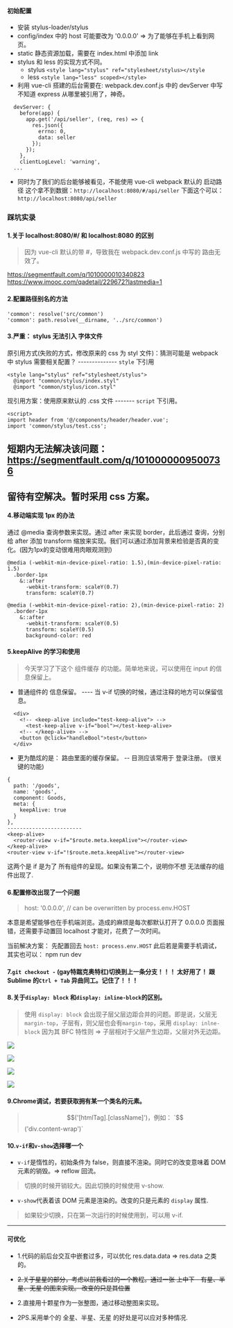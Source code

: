 #### 初始配置

* 安装 stylus-loader/stylus
* config/index 中的 host 可能要改为 '0.0.0.0'  => 为了能够在手机上看到网页。
* static 静态资源加载，需要在 index.html 中添加 link
* stylus 和 less 的实现方式不同。
    * stylus `<style lang="stylus" ref="stylesheet/stylus></style`
    * less `<style lang="less" scoped></style>`
* 利用 vue-cli 搭建的后台需要在:  webpack.dev.conf.js 中的 devServer 中写
不知道 express 从哪里被引用了，神奇。
```
  devServer: {
    before(app) {
      app.get('/api/seller', (req, res) => {
        res.json({
          errno: 0,
          data: seller
        });
      });
    },
    clientLogLevel: 'warning',
  ...
```
* 同时为了我们的后台能够被看见，不能使用 vue-cli webpack 默认的 启动路径
这个拿不到数据：`http://localhost:8080/#/api/seller`
下面这个可以： `http://localhost:8080/api/seller`

### 踩坑实录

#### 1.关于 localhost:8080/#/ 和 localhost:8080 的区别
> 因为 vue-cli 默认的带 #，导致我在 webpack.dev.conf.js 中写的 路由无效了。 

https://segmentfault.com/q/1010000010340823
https://www.imooc.com/qadetail/229672?lastmedia=1

#### 2.配置路径别名的方法
```      
'common': resolve('src/common')
'common': path.resolve(__dirname, '../src/common')
```

#### 3.严重： stylus 无法引入 字体文件
原引用方式(失败的方式，修改原来的 css 为 styl 文件)：猜测可能是 webpack 中 stylus 需要相关配置？  --------------  `style` 下引用
```
<style lang="stylus" ref="stylesheet/stylus">
  @import "common/stylus/index.styl"
  @import "common/stylus/icon.styl"
```
现引用方案：使用原来默认的 .css 文件  ------- `script` 下引用。
```
<script>
import header from '@/components/header/header.vue';
import 'common/stylus/test.css';
```
## 短期内无法解决该问题：https://segmentfault.com/q/1010000009500736
## 留待有空解决。暂时采用 css 方案。

#### 4.移动端实现 1px 的办法
通过 @media 查询参数来实现。通过 after 来实现 border，此后通过 查询，分别给 after 添加 transform 缩放来实现。我们可以通过添加背景来检验是否真的变化。(因为1px的变动很难用肉眼观测到)
```
@media (-webkit-min-device-pixel-ratio: 1.5),(min-device-pixel-ratio: 1.5)
  .border-1px
    &::after
      -webkit-transform: scaleY(0.7)
      transform: scaleY(0.7)

@media (-webkit-min-device-pixel-ratio: 2),(min-device-pixel-ratio: 2)
  .border-1px
    &::after
      -webkit-transform: scaleY(0.5)
      transform: scaleY(0.5)
      background-color: red
```

#### 5.keepAlive 的学习和使用
> 今天学习了下这个 组件缓存 的功能。简单地来说，可以使用在 input 的信息保留上。

* 普通组件的 信息保留。 ----   当 v-if 切换的时候，通过注释的地方可以保留信息。
```
  <div>
    <!-- <keep-alive include="test-keep-alive"> -->
      <test-keep-alive v-if="bool"></test-keep-alive>
    <!-- </keep-alive> -->
    <button @click="handleBool">test</button>
  </div>
```
* 更为酷炫的是： 路由里面的缓存保留。 -- 目测应该常用于 登录注册。 (很关键的功能)
```
{
  path: '/goods',
  name: 'goods',
  component: Goods,
  meta: {
    keepAlive: true
  }
},
------------------------
<keep-alive>
  <router-view v-if="$route.meta.keepAlive"></router-view>
</keep-alive>
<router-view v-if="!$route.meta.keepAlive"></router-view>
```
这两个是 if 是为了 所有组件的呈现。如果没有第二个，说明你不想 无法缓存的组件出现了.


#### 6.配置修改出现了一个问题
> host: '0.0.0.0', // can be overwritten by process.env.HOST

本意是希望能够也在手机端浏览。造成的麻烦是每次都默认打开了  0.0.0.0 页面报错，还需要手动置回  localhost 才能对，花费了一次时间。

当前解决方案： 先配置回去 `host: process.env.HOST`
此后若是需要手机调试，其实也可以：  npm run dev


#### 7.`git checkout -`  (gay特踹克奥特杠)切换到上一条分支！！！ 太好用了！ 跟 Sublime 的`Ctrl + Tab` 异曲同工。记住了！！！


#### 8.关于`display: block` 和`display: inline-block`的区别。
> 使用 `display: block` 会出现子层父层边距合并的问题。即是说，父层无`margin-top`，子层有，则父层也会有`margin-top`，采用 `display: inlne-block` 因为其 BFC 特性则 => 子层相对于父层产生边距，父层对外无边距。

![](https://raw.githubusercontent.com/dirstart/image_bed/167278625cc7f85935eca2d326411b4ed5fba172/inline-block%E5%92%8Cblock1.png)

![](https://raw.githubusercontent.com/dirstart/image_bed/167278625cc7f85935eca2d326411b4ed5fba172/inline-block%E5%92%8Cblock2.png)

![](https://raw.githubusercontent.com/dirstart/image_bed/167278625cc7f85935eca2d326411b4ed5fba172/inline-block%E5%92%8Cblock3.png)

![](https://raw.githubusercontent.com/dirstart/image_bed/167278625cc7f85935eca2d326411b4ed5fba172/inline-block%E5%92%8Cblock4.png)

#### 9.Chrome调试，若要获取拥有某一个类名的元素。
> $$('[htmlTag].[className]')，例如：  `$$('div.content-wrap')`

#### 10.`v-if`和`v-show`选择哪一个

* `v-if`是惰性的，初始条件为 false，则直接不渲染。同时它的改变意味着 DOM 元素的销毁。=> reflow 回流。
> 切换的时候开销较大。因此切换的时候使用 v-show.
* `v-show`代表着该 DOM 元素是渲染的。改变的只是元素的 `display` 属性.
> 如果较少切换，只在第一次运行的时候使用到，可以用 v-if.


* * *


#### 可优化

* 1.代码的前后台交互中嵌套过多，可以优化  res.data.data => res.data 之类的。

* ~~2.关于星星的部分，考虑以前我看过的一个教程。通过一张 上中下 - 有星、半星、无星 的图来实现。  改变的只是其位置~~
* 2.直接用十颗星作为一张整图，通过移动整图来实现。
* 2PS.采用单个的 全星、半星、无星 的好处是可以应对多种情况.

